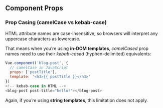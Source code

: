 ## Component Props

### Prop Casing (camelCase vs kebab-case)

HTML attribute names are case-insensitive, so browsers will interpret any uppercase characters as lowercase. 

That means when you’re using **in-DOM templates**, *camelCased* prop names need to use their *kebab-cased* (hyphen-delimited) equivalents:

```js 
Vue.component('blog-post', {
  // camelCase in JavaScript
  props: ['postTitle'],
  template: '<h3>{{ postTitle }}</h3>'
})
<!-- kebab-case in HTML -->
<blog-post post-title="hello!"></blog-post>
```

Again, if you’re using **string templates**, this limitation does not apply.
